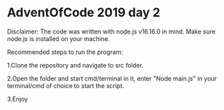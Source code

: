 # AdventOfCode 2019 day 2
Disclaimer:
The code was written with node.js v16.16.0 in mind.
Make sure node.js is installed on your machine.

Recommended steps to run the program:

1.Clone the repository and navigate to src folder.

2.Open the folder and start cmd/terminal in it, enter "Node main.js" in your terminal/cmd of choice to start the script.

3.Enjoy

